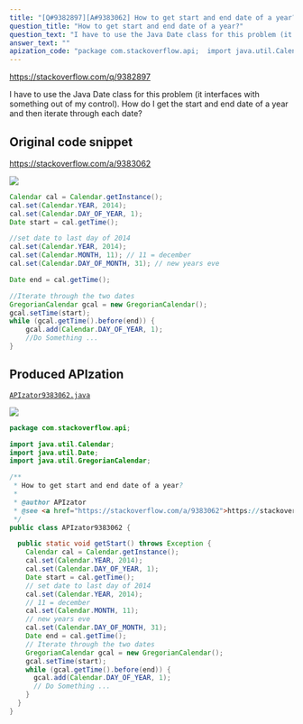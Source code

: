 ```yaml
---
title: "[Q#9382897][A#9383062] How to get start and end date of a year?"
question_title: "How to get start and end date of a year?"
question_text: "I have to use the Java Date class for this problem (it interfaces with something out of my control). How do I get the start and end date of a year and then iterate through each date?"
answer_text: ""
apization_code: "package com.stackoverflow.api;  import java.util.Calendar; import java.util.Date; import java.util.GregorianCalendar;  /**  * How to get start and end date of a year?  *  * @author APIzator  * @see <a href=\"https://stackoverflow.com/a/9383062\">https://stackoverflow.com/a/9383062</a>  */ public class APIzator9383062 {    public static void getStart() throws Exception {     Calendar cal = Calendar.getInstance();     cal.set(Calendar.YEAR, 2014);     cal.set(Calendar.DAY_OF_YEAR, 1);     Date start = cal.getTime();     // set date to last day of 2014     cal.set(Calendar.YEAR, 2014);     // 11 = december     cal.set(Calendar.MONTH, 11);     // new years eve     cal.set(Calendar.DAY_OF_MONTH, 31);     Date end = cal.getTime();     // Iterate through the two dates     GregorianCalendar gcal = new GregorianCalendar();     gcal.setTime(start);     while (gcal.getTime().before(end)) {       gcal.add(Calendar.DAY_OF_YEAR, 1);       // Do Something ...     }   } }"
---
```


https://stackoverflow.com/q/9382897

I have to use the Java Date class for this problem (it interfaces with something out of my control).
How do I get the start and end date of a year and then iterate through each date?



## Original code snippet

https://stackoverflow.com/a/9383062



<div class="code-logo"><img src="/stackoverflow.png" /></div>

```java
Calendar cal = Calendar.getInstance();
cal.set(Calendar.YEAR, 2014);
cal.set(Calendar.DAY_OF_YEAR, 1);    
Date start = cal.getTime();

//set date to last day of 2014
cal.set(Calendar.YEAR, 2014);
cal.set(Calendar.MONTH, 11); // 11 = december
cal.set(Calendar.DAY_OF_MONTH, 31); // new years eve

Date end = cal.getTime();

//Iterate through the two dates 
GregorianCalendar gcal = new GregorianCalendar();
gcal.setTime(start);
while (gcal.getTime().before(end)) {
    gcal.add(Calendar.DAY_OF_YEAR, 1);
    //Do Something ...
}
```

## Produced APIzation

[`APIzator9383062.java`](https://github.com/pasqualesalza/apization-temp-data/raw/master/search/APIzator9383062.java)

<div class="code-logo"><img src="/apizator.png" /></div>

```java
package com.stackoverflow.api;

import java.util.Calendar;
import java.util.Date;
import java.util.GregorianCalendar;

/**
 * How to get start and end date of a year?
 *
 * @author APIzator
 * @see <a href="https://stackoverflow.com/a/9383062">https://stackoverflow.com/a/9383062</a>
 */
public class APIzator9383062 {

  public static void getStart() throws Exception {
    Calendar cal = Calendar.getInstance();
    cal.set(Calendar.YEAR, 2014);
    cal.set(Calendar.DAY_OF_YEAR, 1);
    Date start = cal.getTime();
    // set date to last day of 2014
    cal.set(Calendar.YEAR, 2014);
    // 11 = december
    cal.set(Calendar.MONTH, 11);
    // new years eve
    cal.set(Calendar.DAY_OF_MONTH, 31);
    Date end = cal.getTime();
    // Iterate through the two dates
    GregorianCalendar gcal = new GregorianCalendar();
    gcal.setTime(start);
    while (gcal.getTime().before(end)) {
      gcal.add(Calendar.DAY_OF_YEAR, 1);
      // Do Something ...
    }
  }
}

```